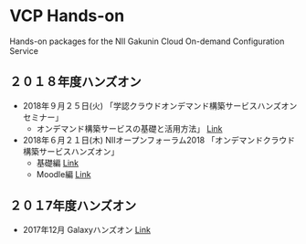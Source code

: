 # VCP Hands-on
Hands-on packages for the NII Gakunin Cloud On-demand Configuration Service

## ２０１８年度ハンズオン
- 2018年９月２５日(火) 「学認クラウドオンデマンド構築サービスハンズオンセミナー」
  - オンデマンド構築サービスの基礎と活用方法」 [Link](https://github.com/nii-gakunin-cloud/handson/tree/master/handson201809-vcp)
- 2018年６月２１日(木) NIIオープンフォーラム2018 「オンデマンドクラウド構築サービスハンズオン」
  - 基礎編 [Link](https://github.com/nii-gakunin-cloud/handson/tree/master/of2018-vcp-101)
  - Moodle編 [Link](https://github.com/nii-gakunin-cloud/handson/tree/master/of2018-vcp-moodle)

## ２０１7年度ハンズオン
- 2017年12月 Galaxyハンズオン [Link](https://github.com/nii-gakunin-cloud/handson/tree/master/handson2017-galaxy)
